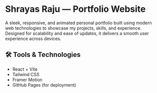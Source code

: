 # Shrayas Raju — Portfolio Website

A sleek, responsive, and animated personal portfolio built using modern web technologies to showcase my projects, skills, and experience. Designed for scalability and ease of updates, it delivers a smooth user experience across devices.

## 🛠️ Tools & Technologies

- React + Vite  
- Tailwind CSS  
- Framer Motion  
- GitHub Pages (for deployment)
